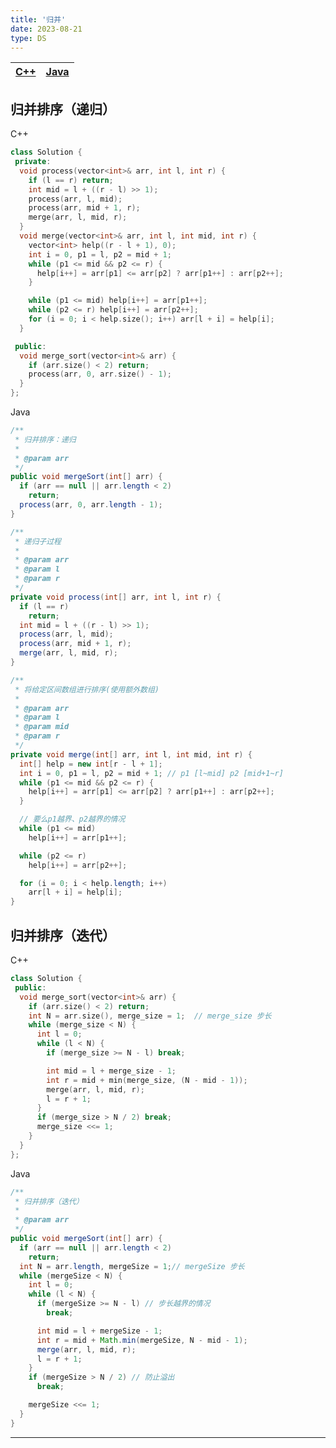 ```yaml
---
title: '归并'
date: 2023-08-21
type: DS
---
```


| [C++](https://github.com/ZhengKe996/DS/blob/main/src/merge_sort/merge_sort.cpp) | [Java](https://github.com/ZhengKe996/DS/blob/main/src/merge_sort/merge_sort.java) |
| :-----------------------------------------------------------------------------: | :-------------------------------------------------------------------------------: |

## 归并排序（递归）

C++

```cpp
class Solution {
 private:
  void process(vector<int>& arr, int l, int r) {
    if (l == r) return;
    int mid = l + ((r - l) >> 1);
    process(arr, l, mid);
    process(arr, mid + 1, r);
    merge(arr, l, mid, r);
  }
  void merge(vector<int>& arr, int l, int mid, int r) {
    vector<int> help((r - l + 1), 0);
    int i = 0, p1 = l, p2 = mid + 1;
    while (p1 <= mid && p2 <= r) {
      help[i++] = arr[p1] <= arr[p2] ? arr[p1++] : arr[p2++];
    }

    while (p1 <= mid) help[i++] = arr[p1++];
    while (p2 <= r) help[i++] = arr[p2++];
    for (i = 0; i < help.size(); i++) arr[l + i] = help[i];
  }

 public:
  void merge_sort(vector<int>& arr) {
    if (arr.size() < 2) return;
    process(arr, 0, arr.size() - 1);
  }
};
```

Java

```java
/**
 * 归并排序：递归
 *
 * @param arr
 */
public void mergeSort(int[] arr) {
  if (arr == null || arr.length < 2)
    return;
  process(arr, 0, arr.length - 1);
}

/**
 * 递归子过程
 *
 * @param arr
 * @param l
 * @param r
 */
private void process(int[] arr, int l, int r) {
  if (l == r)
    return;
  int mid = l + ((r - l) >> 1);
  process(arr, l, mid);
  process(arr, mid + 1, r);
  merge(arr, l, mid, r);
}

/**
 * 将给定区间数组进行排序(使用额外数组)
 *
 * @param arr
 * @param l
 * @param mid
 * @param r
 */
private void merge(int[] arr, int l, int mid, int r) {
  int[] help = new int[r - l + 1];
  int i = 0, p1 = l, p2 = mid + 1; // p1 [l~mid] p2 [mid+1~r]
  while (p1 <= mid && p2 <= r) {
    help[i++] = arr[p1] <= arr[p2] ? arr[p1++] : arr[p2++];
  }

  // 要么p1越界、p2越界的情况
  while (p1 <= mid)
    help[i++] = arr[p1++];

  while (p2 <= r)
    help[i++] = arr[p2++];

  for (i = 0; i < help.length; i++)
    arr[l + i] = help[i];
}
```

## 归并排序（迭代）

C++

```cpp
class Solution {
 public:
  void merge_sort(vector<int>& arr) {
    if (arr.size() < 2) return;
    int N = arr.size(), merge_size = 1;  // merge_size 步长
    while (merge_size < N) {
      int l = 0;
      while (l < N) {
        if (merge_size >= N - l) break;

        int mid = l + merge_size - 1;
        int r = mid + min(merge_size, (N - mid - 1));
        merge(arr, l, mid, r);
        l = r + 1;
      }
      if (merge_size > N / 2) break;
      merge_size <<= 1;
    }
  }
};
```

Java

```java
/**
 * 归并排序（迭代）
 *
 * @param arr
 */
public void mergeSort(int[] arr) {
  if (arr == null || arr.length < 2)
    return;
  int N = arr.length, mergeSize = 1;// mergeSize 步长
  while (mergeSize < N) {
    int l = 0;
    while (l < N) {
      if (mergeSize >= N - l) // 步长越界的情况
        break;

      int mid = l + mergeSize - 1;
      int r = mid + Math.min(mergeSize, N - mid - 1);
      merge(arr, l, mid, r);
      l = r + 1;
    }
    if (mergeSize > N / 2) // 防止溢出
      break;

    mergeSize <<= 1;
  }
}
```

<hr/>
<ListPosts type="Merge"/>
